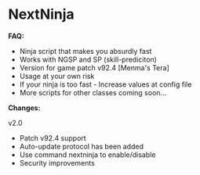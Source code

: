 # NextNinja
<b> FAQ: </b>

- Ninja script that makes you absurdly fast
- Works with NGSP and SP (skill-prediciton)
- Version for game patch v92.4 [Menma's Tera]
- Usage at your own risk
- If your ninja is too fast - Increase values at config file
- More scripts for other classes coming soon...

<b> Changes: </b>

  v2.0
  - Patch v92.4 support
  - Auto-update protocol has been added
  - Use command nextninja to enable/disable
  - Security improvements 
